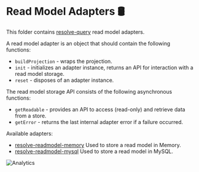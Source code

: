 # **Read Model Adapters** 🛢
This folder contains [resolve-query](../resolve-query) read model adapters.

A read model adapter is an object that should contain the following functions:  
* `buildProjection` - wraps the projection.  
* `init` - initializes an adapter instance, returns an API for interaction with a read model storage.  
* `reset` - disposes of an adapter instance.  

The read model storage API consists of the following asynchronous functions:  
* `getReadable` - provides an API to access (read-only) and retrieve data from a store.  
* `getError` - returns the last internal adapter error if a failure occurred.

Available adapters:  
* [resolve-readmodel-memory](./resolve-readmodel-memory)
	Used to store a read model in Memory.
* [resolve-readmodel-mysql](./resolve-readmodel-mysql)
	Used to store a read model in MySQL.

![Analytics](https://ga-beacon.appspot.com/UA-118635726-1/packages-readmodel-adapters-readme?pixel)
